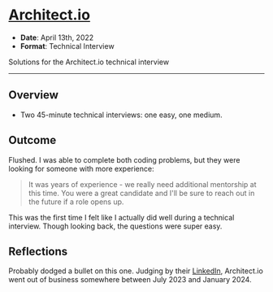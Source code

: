 # [Architect.io](https://www.architect.io)

* **Date**: April 13th, 2022
* **Format**: Technical Interview

Solutions for the Architect.io technical interview

---

## Overview

* Two 45-minute technical interviews: one easy, one medium.

## Outcome

Flushed. I was able to complete both coding problems, but they were looking for someone with more experience:

>It was years of experience - we really need additional mentorship at this time. You were a great candidate and I'll be sure to reach out in the future if a role opens up.

This was the first time I felt like I actually did well during a technical interview. Though looking back, the questions were super easy.

## Reflections

Probably dodged a bullet on this one. Judging by their [LinkedIn](https://www.linkedin.com/company/architect-io), Architect.io went out of business somewhere between July 2023 and January 2024.
